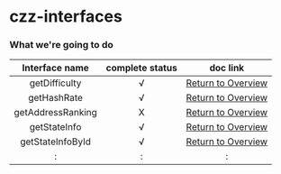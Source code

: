 # czz-interfaces


### What we're going to do

| Interface name    | complete status   | doc link  |
| :------:          | :-----:           | :----:    |
| getDifficulty     | √                 |   [Return to Overview](https://github.com/classzz/czz-interfaces/blob/master/docs/interface-doc.md#getHashRate)       |
| getHashRate       | √                 |   [Return to Overview](https://github.com/classzz/czz-interfaces/blob/master/docs/interface-doc.md#getDifficulty)       |
| getAddressRanking       | X                 |   [Return to Overview](https://github.com/classzz/czz-interfaces/blob/master/docs/interface-doc.md#getAddressRanking)       |
| getStateInfo       | √                 |   [Return to Overview](https://github.com/classzz/czz-interfaces/blob/master/docs/interface-doc.md#getStateInfo)       |
| getStateInfoById       | √                 |   [Return to Overview](https://github.com/classzz/czz-interfaces/blob/master/docs/interface-doc.md#getStateInfoById)       |
|:|:|:|